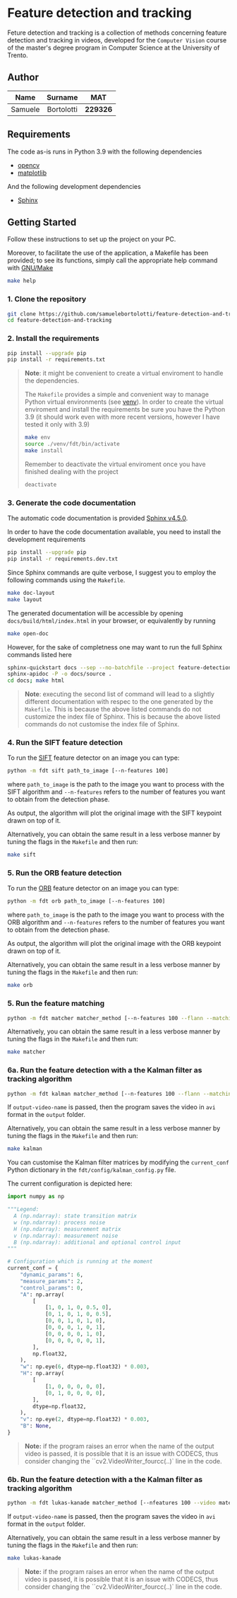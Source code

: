 # Feature detection and tracking

Feture detection and tracking is a collection of methods concerning feature detection and tracking in videos, developed for the `Computer Vision` course of the master's degree program in Computer Science at the University of Trento.

## Author

| Name    |  Surname   |    MAT     |
| :-----: | :--------: | :--------: |
| Samuele | Bortolotti | **229326** |

## Requirements

The code as-is runs in Python 3.9 with the following dependencies

- [opencv](https://opencv.org/)
- [matplotlib](https://matplotlib.org/)

And the following development dependencies

- [Sphinx](https://www.sphinx-doc.org/en/master/)

## Getting Started

Follow these instructions to set up the project on your PC.

Moreover, to facilitate the use of the application, a Makefile has been provided; to see its functions, simply call the appropriate help command with [GNU/Make](https://www.gnu.org/software/make/)

 ```bash
 make help
 ```

### 1. Clone the repository

 ```bash
 git clone https://github.com/samuelebortolotti/feature-detection-and-tracking.git
 cd feature-detection-and-tracking
 ```

### 2. Install the requirements

```bash
pip install --upgrade pip
pip install -r requirements.txt
```

> **Note**: it might be convenient to create a virtual enviroment to handle the dependencies.
> 
> The `Makefile` provides a simple and convenient way to manage Python virtual environments (see [venv](https://docs.python.org/3/tutorial/venv.html)).
> In order to create the virtual enviroment and install the requirements be sure you have the Python 3.9 (it should work even with more recent versions, however I have tested it only with 3.9)
> ```bash
> make env
> source ./venv/fdt/bin/activate
> make install
> ```
> Remember to deactivate the virtual enviroment once you have finished dealing with the project
> ```bash
> deactivate
> ```

### 3. Generate the code documentation

The automatic code documentation is provided [Sphinx v4.5.0](https://www.sphinx-doc.org/en/master/).

In order to have the code documentation available, you need to install the development requirements

```bash
pip install --upgrade pip
pip install -r requirements.dev.txt
```

Since Sphinx commands are quite verbose, I suggest you to employ the following commands using the `Makefile`.

```bash
make doc-layout
make layout
```

The generated documentation will be accessible by opening `docs/build/html/index.html` in your browser, or equivalently by running

```bash
make open-doc
```

However, for the sake of completness one may want to run the full Sphinx commands listed here

```bash
sphinx-quickstart docs --sep --no-batchfile --project feature-detection-and-tracking --author "Samuele Bortolotti"  -r 0.1  --language en --extensions sphinx.ext.autodoc --extensions sphinx.ext.napoleon --extensions sphinx.ext.viewcode --extensions myst_parser
sphinx-apidoc -P -o docs/source .
cd docs; make html
```

> **Note**: executing the second list of command will lead to a slightly different documentation with respec to the one generated by the `Makefile`.
> This is because the above listed commands do not customize the index file of Sphinx. This is because the above listed commands do not customise the index file of Sphinx.

### 4. Run the SIFT feature detection

To run the [SIFT](https://en.wikipedia.org/wiki/Scale-invariant_feature_transform) feature detector on an image you can type:

```bash
python -m fdt sift path_to_image [--n-features 100]
```

where `path_to_image` is the path to the image you want to process with the SIFT algorithm and `--n-features` refers to the number of features you want to obtain from the detection phase.

As output, the algorithm will plot the original image with the SIFT keypoint drawn on top of it.

Alternatively, you can obtain the same result in a less verbose manner by tuning the flags in the `Makefile` and then run:

```bash
make sift
```

### 5. Run the ORB feature detection

To run the [ORB](https://en.wikipedia.org/wiki/Oriented_FAST_and_rotated_BRIEF) feature detector on an image you can type:

```bash
python -m fdt orb path_to_image [--n-features 100]
```

where `path_to_image` is the path to the image you want to process with the ORB algorithm and `--n-features` refers to the number of features you want to obtain from the detection phase.

As output, the algorithm will plot the original image with the ORB keypoint drawn on top of it.

Alternatively, you can obtain the same result in a less verbose manner by tuning the flags in the `Makefile` and then run:

```bash
make orb
```

### 5. Run the feature matching

```bash
python -m fdt matcher matcher_method [--n-features 100 --flann --matching-distance 60 --video material/Contesto_industriale1.mp4 --frame-update 30]
```

Alternatively, you can obtain the same result in a less verbose manner by tuning the flags in the `Makefile` and then run:

```bash
make matcher
```

### 6a. Run the feature detection with a the Kalman filter as tracking algorithm

```bash
python -m fdt kalman matcher_method [--n-features 100 --flann --matching-distance 60 --video material/Contesto_industriale1.mp4 --frame-update 30 --output-video-name videoname]
```

If `output-video-name` is passed, then the program saves the video in `avi` format in the `output` folder.

Alternatively, you can obtain the same result in a less verbose manner by tuning the flags in the `Makefile` and then run:

```bash
make kalman
```

You can customise the Kalman filter matrices by modifying the `current_conf` Python dictionary in the `fdt/config/kalman_config.py` file.

The current configuration is depicted here:

```python
import numpy as np

"""Legend:
  A (np.ndarray): state transition matrix
  w (np.ndarray): process noise
  H (np.ndarray): measurement matrix
  v (np.ndarray): measurement noise
  B (np.ndarray): additional and optional control input
"""

# Configuration which is running at the moment
current_conf = {
    "dynamic_params": 6,
    "measure_params": 2,
    "control_params": 0,
    "A": np.array(
        [
            [1, 0, 1, 0, 0.5, 0],
            [0, 1, 0, 1, 0, 0.5],
            [0, 0, 1, 0, 1, 0],
            [0, 0, 0, 1, 0, 1],
            [0, 0, 0, 0, 1, 0],
            [0, 0, 0, 0, 0, 1],
        ],
        np.float32,
    ),
    "w": np.eye(6, dtype=np.float32) * 0.003,
    "H": np.array(
        [
            [1, 0, 0, 0, 0, 0],
            [0, 1, 0, 0, 0, 0],
        ],
        dtype=np.float32,
    ),
    "v": np.eye(2, dtype=np.float32) * 0.003,
    "B": None,
}
```

> **Note:** if the program raises an error when the name of the output video is passed, it is possible that it is an issue with CODECS, thus consider changing the ``cv2.VideoWriter_fourcc(..)` line in the code.

### 6b. Run the feature detection with a the Kalman filter as tracking algorithm

```bash
python -m fdt lukas-kanade matcher_method [--nfeatures 100 --video material/Contesto_industriale1.mp4 --frameupdate 30]
```

If `output-video-name` is passed, then the program saves the video in `avi` format in the `output` folder.

Alternatively, you can obtain the same result in a less verbose manner by tuning the flags in the `Makefile` and then run:

```bash
make lukas-kanade
```

> **Note:** if the program raises an error when the name of the output video is passed, it is possible that it is an issue with CODECS, thus consider changing the ``cv2.VideoWriter_fourcc(..)` line in the code.
